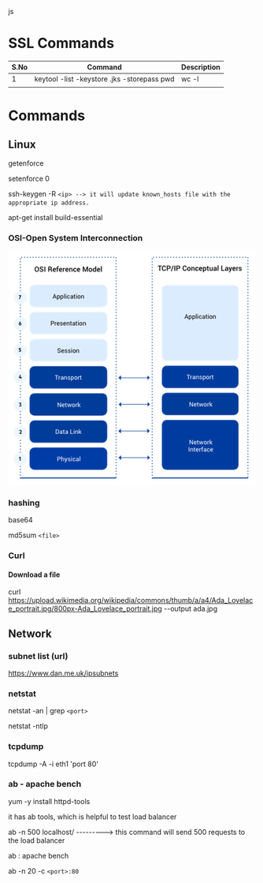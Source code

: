 js

# SSL Commands


| S.No | Command                                     | Description |
| ------ | --------------------------------------------- | ------------- |
| 1    | keytool -list -keystore .jks -storepass pwd | wc -l       |
|      |                                             |             |

# Commands

## Linux

getenforce

setenforce 0

ssh-keygen -R `<ip> --> it will update known_hosts file with the appropriate ip address. `

apt-get install build-essential

### OSI-Open System Interconnection

![1731991531109](image/LinuxNW/1731991531109.png)

### hashing

base64

md5sum `<file>`

### Curl

#### Download a file

curl https://upload.wikimedia.org/wikipedia/commons/thumb/a/a4/Ada_Lovelace_portrait.jpg/800px-Ada_Lovelace_portrait.jpg --output ada.jpg

## Network

### subnet list (url)

https://www.dan.me.uk/ipsubnets

### netstat

netstat -an | grep `<port>`

netstat -ntlp

### tcpdump

tcpdump -A -i eth1 'port 80'

### ab - apache bench

yum -y install httpd-tools

it has ab tools, which is helpful to test load balancer

ab -n 500 localhost/  ---------> this command will send 500 requests to the load balancer

ab : apache bench

ab -n 20 -c `<port>:80`
